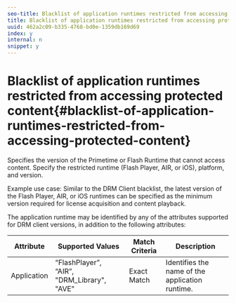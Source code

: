 ```yaml
---
seo-title: Blacklist of application runtimes restricted from accessing protected content
title: Blacklist of application runtimes restricted from accessing protected content
uuid: 462a2c09-b335-4768-bd0e-1359db169d69
index: y
internal: n
snippet: y
---
```


# Blacklist of application runtimes restricted from accessing protected content{#blacklist-of-application-runtimes-restricted-from-accessing-protected-content}

Specifies the version of the Primetime or Flash Runtime that cannot access content. Specify the restricted runtime (Flash Player, AIR, or iOS), platform, and version.

Example use case: Similar to the DRM Client blacklist, the latest version of the Flash Player, AIR, or iOS runtimes can be specified as the minimum version required for license acquisition and content playback.

The application runtime may be identified by any of the attributes supported for DRM client versions, in addition to the following attributes:  

| **Attribute** |**Supported Values** |**Match Criteria** |**Description** |
|---|---|---|---|
|  Application  | “FlashPlayer”, “AIR”, "DRM_Library", "AVE"  | Exact Match  | Identifies the name of the application runtime.  |

